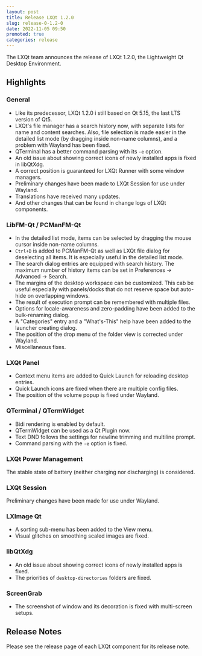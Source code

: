 ```yaml
---
layout: post
title: Release LXQt 1.2.0
slug: release-0-1.2-0
date: 2022-11-05 09:50
promoted: true
categories: release
---
```


The LXQt team announces the release of LXQt 1.2.0, the Lightweight Qt Desktop Environment.

## Highlights

### General

 * Like its predecessor, LXQt 1.2.0 i still based on Qt 5.15, the last LTS version of Qt5.
 * LXQt's file manager has a search history now, with separate lists for name and content searches. Also, file selection is made easier in the detailed list mode (by dragging inside non-name columns), and a problem with Wayland has been fixed.
 * QTerminal has a better command parsing with its `-e` option.
 * An old issue about showing correct icons of newly installed apps is fixed in libQtXdg.
 * A correct position is guaranteed for LXQt Runner with some window managers.
 * Preliminary changes have been made to LXQt Session for use under Wayland.
 * Translations have received many updates.
 * And other changes that can be found in change logs of LXQt components.

### LibFM-Qt / PCManFM-Qt

 * In the detailed list mode, items can be selected by dragging the mouse cursor inside non-name columns.
 * `Ctrl+D` is added to PCManFM-Qt as well as LXQt file dialog for deselecting all items. It is especially useful in the detailed list mode.
 * The search dialog entries are equipped with search history. The maximum number of history items can be set in Preferences → Advanced → Search.
 * The margins of the desktop workspace can be customized. This cab be useful especially with panels/docks that do not reserve space but auto-hide on overlapping windows.
 * The result of execution prompt can be remembered with multiple files.
 * Options for locale-awareness and zero-padding have been added to the bulk-renaming dialog.
 * A "Categories" entry and a "What's-This" help have been added to the launcher creating dialog.
 * The position of the drop menu of the folder view is corrected under Wayland.
 * Miscellaneous fixes.

### LXQt Panel

 * Context menu items are added to Quick Launch for reloading desktop entries.
 * Quick Launch icons are fixed when there are multiple config files.
 * The position of the volume popup is fixed under Wayland.

### QTerminal / QTermWidget

 * Bidi rendering is enabled by default.
 * QTermWidget can be used as a Qt Plugin now.
 * Text DND follows the settings for newline trimming and multiline prompt.
 * Command parsing with the `-e` option is fixed.

### LXQt Power Management

The stable state of battery (neither charging nor discharging) is considered.

### LXQt Session

Preliminary changes have been made for use under Wayland.

### LXImage Qt

 * A sorting sub-menu has been added to the View menu.
 * Visual glitches on smoothing scaled images are fixed.

### libQtXdg

 * An old issue about showing correct icons of newly installed apps is fixed.
 * The priorities of `desktop-directories` folders are fixed.

### ScreenGrab

 * The screenshot of window and its decoration is fixed with multi-screen setups.

## Release Notes

Please see the release page of each LXQt component for its release note.
